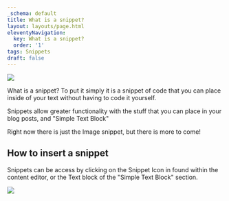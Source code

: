 ```yaml
---
_schema: default
title: What is a snippet?
layout: layouts/page.html
eleventyNavigation:
  key: What is a snippet?
  order: '1'
tags: Snippets
draft: false
---
```

![](/assets/images/uploads/image-58.png)

What is a snippet? To put it simply it is a snippet of code that you can place inside of your text without having to code it yourself.

Snippets allow greater functionality with the stuff that you can place in your blog posts, and "Simple Text Block"

Right now there is just the Image snippet, but there is more to come!

## How to insert a snippet

Snippets can be access by clicking on the Snippet Icon in found within the content editor, or the Text block of the "Simple Text Block" section.

![](/assets/images/uploads/image-59.png)